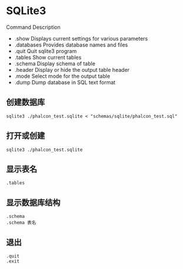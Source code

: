 # SQLite3

Command 	Description
- .show 	Displays current settings for various parameters
- .databases 	Provides database names and files
- .quit 	Quit sqlite3 program
- .tables 	Show current tables
- .schema 	Display schema of table
- .header 	Display or hide the output table header
- .mode 	Select mode for the output table
- .dump 	Dump database in SQL text format

## 创建数据库

```shell
sqlite3 ./phalcon_test.sqlite < "schemas/sqlite/phalcon_test.sql"
```

## 打开或创建

```shell
sqlite3 ./phalcon_test.sqlite
```

## 显示表名

```shell
.tables
```

## 显示数据库结构

```shell
.schema
.schema 表名
```

## 退出

```shell
.quit
.exit
```